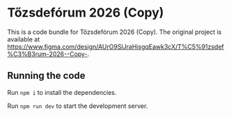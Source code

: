 
  # Tőzsdefórum 2026 (Copy)

  This is a code bundle for Tőzsdefórum 2026 (Copy). The original project is available at https://www.figma.com/design/AUrO9SlJraHisgqEawk3cX/T%C5%91zsdef%C3%B3rum-2026--Copy-.

  ## Running the code

  Run `npm i` to install the dependencies.

  Run `npm run dev` to start the development server.
  
